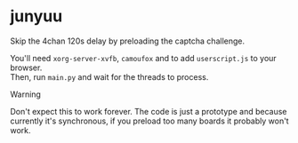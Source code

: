 # junyuu

Skip the 4chan 120s delay by preloading the captcha challenge.

You'll need `xorg-server-xvfb`, `camoufox` and to add `userscript.js` to your browser. \
Then, run `main.py` and wait for the threads to process.

> [!WARNING]
> Don't expect this to work forever. The code is just a prototype and because currently it's synchronous, if you preload too many boards it probably won't work.
